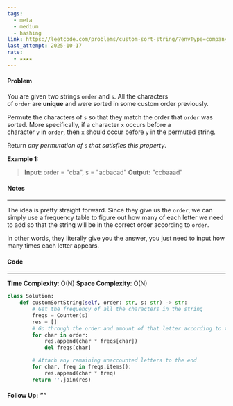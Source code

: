 ```yaml
---
tags:
  - meta
  - medium
  - hashing
link: https://leetcode.com/problems/custom-sort-string/?envType=company&envId=facebook&favoriteSlug=facebook-thirty-days
last_attempt: 2025-10-17
rate:
  - ★★★★
---
```

#### Problem
You are given two strings `order` and `s`. All the characters of `order` are **unique** and were sorted in some custom order previously.

Permute the characters of `s` so that they match the order that `order` was sorted. More specifically, if a character `x` occurs before a character `y` in `order`, then `x` should occur before `y` in the permuted string.

Return _any permutation of_ `s` _that satisfies this property_.

**Example 1:**
>**Input:** order = "cba", s = "acbacad"
**Output:** "ccbaaad"

#### Notes
---
The idea is pretty straight forward. Since they give us the `order`, we can simply use a frequency table to figure out how many of each letter we need to add so that the string will be in the correct order according to `order`. 

In other words, they literally give you the answer, you just need to input how many times each letter appears.

#### Code
---
**Time Complexity**: O(N)
**Space Complexity**: O(N)

```python
class Solution:
    def customSortString(self, order: str, s: str) -> str:
		# Get the frequency of all the characters in the string
        freqs = Counter(s)
        res = []
		# Go through the order and amount of that letter according to the frequency
        for char in order:
            res.append(char * freqs[char])
            del freqs[char]

		# Attach any remaining unaccounted letters to the end
        for char, freq in freqs.items():
            res.append(char * freq)
        return ''.join(res)
```


#### Follow Up: *""*

```python

```
